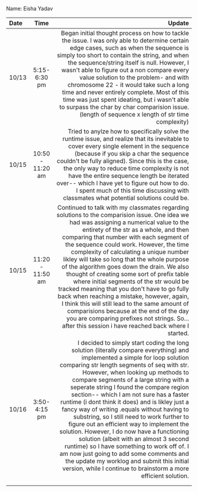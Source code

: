 Name: Eisha Yadav

| Date  |       Time       |                                                                                                                                                                                                                                                                                                                                                                                                                                                                                                                                                                                                                                                                                                                                                                                                                                            Update |
|:------|:----------------:|--------------------------------------------------------------------------------------------------------------------------------------------------------------------------------------------------------------------------------------------------------------------------------------------------------------------------------------------------------------------------------------------------------------------------------------------------------------------------------------------------------------------------------------------------------------------------------------------------------------------------------------------------------------------------------------------------------------------------------------------------------------------------------------------------------------------------------------------------:|
| 10/13 |   5:15-6:30 pm   |                                                                                                                                                                                                                                                                        Began initial thought process on how to tackle the issue. I was only able to determine certain edge cases, such as when the sequence is simply too short to contain the string, and when the sequence/string itself is null. However, I wasn't able to figure out a non compare every value solution to the problem- and with chromosome 22 - it would take such a long time and never entirely complete. Most of this time was just spent ideating, but i wasn't able to surpass the char by char comparision issue. (length of sequence x length of str time complexity) |
| 10/15 | 10:50 - 11:20 am |                                                                                                                                                                                                                                                                                                                                                                       Tried to anylze how to specifically solve the runtime issue, and realize that its inevitable to cover every single element in the sequence (because if you skip a char the sequence couldn't be fully aligned). Since this is  the case, the only way to reduce time complexity is not have the entire sequence length be iterated over-- which I have yet to figure out how to do. I spent much of this time discussing with classmates what potential solutions could be. |
| 10/15 | 11:20 - 11:50 am |                                       Continued to talk with my classmates regarding solutions to the comparision issue. One idea we had was assigning a numerical value to the entirety of the str as a whole, and then comparing that number with each segment of the sequence could work. However, the time complexity of calculating a unique number likley will take so long that the whole purpose of the algorithm goes down the drain. We also thought of creating some sort of prefix table where initial segments of the str would be tracked meaning that you don't have to go fully back when reaching a mistake, however, again, I think this will still lead to the same amount of comparisions because at the end of the day you are comparing prefixes not strings. So... after this session i have reached back where I started. |
| 10/16 |   3:50-4:15 pm   | I decided to simply start coding the long solution (literally compare everything) and implemented a simple for loop solution comparing str length segments of seq with str. However, when looking up methods to compare segments of a large string with a seperate string I found the compare region section-- which I am not sure has a faster runtime (i dont think it does) and is likley just a fancy way of writing .equals without having to substring, so I still need to work further to figure out an efficient way to implement the solution. However, I do now have a functioning solution (albeit with an almost 3 second runtime) so I have something to work off of. I am now just going to add some comments and the update my worklog and submit this initial version, while I continue to brainstorm a more efficient solution.  |
|       |                  |                                                                                                                                                                                                                                                                                                                                                                                                                                                                                                                                                                                                                                                                                                                                                                                                                                                   |
|       |                  |                                                                                                                                                                                                                                                                                                                                                                                                                                                                                                                                                                                                                                                                                                                                                                                                                                                   |




